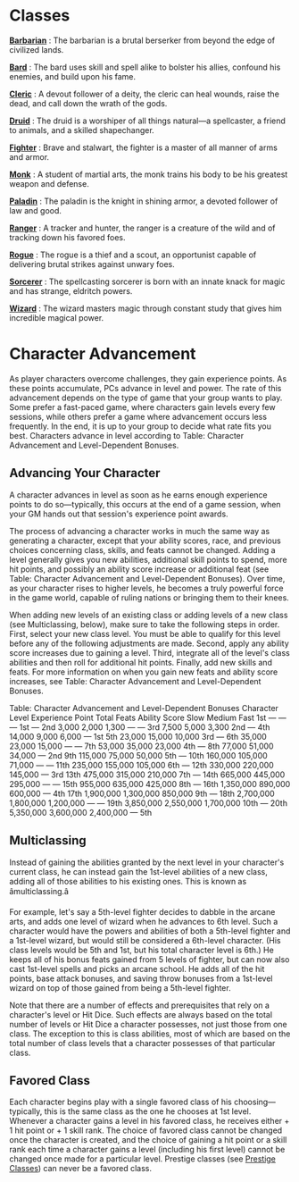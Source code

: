 # Classes

**[Barbarian](classes/barbarian.html#_barbarian)** : The barbarian is a brutal berserker from beyond the edge of civilized lands.

**[Bard](classes/bard.html#_bard)** : The bard uses skill and spell alike to bolster his allies, confound his enemies, and build upon his fame.

**[Cleric](classes/cleric.html#_cleric)** : A devout follower of a deity, the cleric can heal wounds, raise the dead, and call down the wrath of the gods.

**[Druid](classes/druid.html#_druid)** : The druid is a worshiper of all things natural—a spellcaster, a friend to animals, and a skilled shapechanger.

**[Fighter](classes/fighter.html#_fighter)** : Brave and stalwart, the fighter is a master of all manner of arms and armor.

**[Monk](classes/monk.html#_monk)** : A student of martial arts, the monk trains his body to be his greatest weapon and defense.

**[Paladin](classes/paladin.html#_paladin)** : The paladin is the knight in shining armor, a devoted follower of law and good.

**[Ranger](classes/ranger.html#_ranger)** : A tracker and hunter, the ranger is a creature of the wild and of tracking down his favored foes.

**[Rogue](classes/rogue.html#_rogue)** : The rogue is a thief and a scout, an opportunist capable of delivering brutal strikes against unwary foes.

**[Sorcerer](classes/sorcerer.html#_sorcerer)** : The spellcasting sorcerer is born with an innate knack for magic and has strange, eldritch powers.

**[Wizard](classes/wizard.html#_wizard)** : The wizard masters magic through constant study that gives him incredible magical power.

# Character Advancement

As player characters overcome challenges, they gain experience points. As these points accumulate, PCs advance in level and power. The rate of this advancement depends on the type of game that your group wants to play. Some prefer a fast-paced game, where characters gain levels every few sessions, while others prefer a game where advancement occurs less frequently. In the end, it is up to your group to decide what rate fits you best. Characters advance in level according to Table: Character Advancement and Level-Dependent Bonuses.

## Advancing Your Character

A character advances in level as soon as he earns enough experience points to do so—typically, this occurs at the end of a game session, when your GM hands out that session's experience point awards.

The process of advancing a character works in much the same way as generating a character, except that your ability scores, race, and previous choices concerning class, skills, and feats cannot be changed. Adding a level generally gives you new abilities, additional skill points to spend, more hit points, and possibly an ability score increase or additional feat (see Table: Character Advancement and Level-Dependent Bonuses). Over time, as your character rises to higher levels, he becomes a truly powerful force in the game world, capable of ruling nations or bringing them to their knees.

When adding new levels of an existing class or adding levels of a new class (see Multiclassing, below), make sure to take the following steps in order. First, select your new class level. You must be able to qualify for this level before any of the following adjustments are made. Second, apply any ability score increases due to gaining a level. Third, integrate all of the level's class abilities and then roll for additional hit points. Finally, add new skills and feats. For more information on when you gain new feats and ability score increases, see Table: Character Advancement and Level-Dependent Bonuses.

<caption>Table: Character Advancement and Level-Dependent Bonuses</caption><thead>
<tr>
<th rowspan="2">Character Level</th>
<th colspan="3">Experience Point Total</th>
<th rowspan="2">Feats</th>
<th rowspan="2">Ability Score</th>
</tr>
<tr>
<th>Slow</th>
<th>Medium</th>
<th>Fast</th>
</tr>
</thead><tbody>
<tr class="odd">
<td>1st</td>
<td>—</td>
<td>—</td>
<td>—</td>
<td>1st</td>
<td>—</td>
</tr>
<tr class="even">
<td>2nd</td>
<td>3,000</td>
<td>2,000</td>
<td>1,300</td>
<td>—</td>
<td>—</td>
</tr>
<tr class="odd">
<td>3rd</td>
<td>7,500</td>
<td>5,000</td>
<td>3,300</td>
<td>2nd</td>
<td>—</td>
</tr>
<tr class="even">
<td>4th</td>
<td>14,000</td>
<td>9,000</td>
<td>6,000</td>
<td>—</td>
<td>1st</td>
</tr>
<tr class="odd">
<td>5th</td>
<td>23,000</td>
<td>15,000</td>
<td>10,000</td>
<td>3rd</td>
<td>—</td>
</tr>
<tr class="even">
<td>6th</td>
<td>35,000</td>
<td>23,000</td>
<td>15,000</td>
<td>—</td>
<td>—</td>
</tr>
<tr class="odd">
<td>7th</td>
<td>53,000</td>
<td>35,000</td>
<td>23,000</td>
<td>4th</td>
<td>—</td>
</tr>
<tr class="even">
<td>8th</td>
<td>77,000</td>
<td>51,000</td>
<td>34,000</td>
<td>—</td>
<td>2nd</td>
</tr>
<tr class="odd">
<td>9th</td>
<td>115,000</td>
<td>75,000</td>
<td>50,000</td>
<td>5th</td>
<td>—</td>
</tr>
<tr class="even">
<td>10th</td>
<td>160,000</td>
<td>105,000</td>
<td>71,000</td>
<td>—</td>
<td>—</td>
</tr>
<tr class="odd">
<td>11th</td>
<td>235,000</td>
<td>155,000</td>
<td>105,000</td>
<td>6th</td>
<td>—</td>
</tr>
<tr class="even">
<td>12th</td>
<td>330,000</td>
<td>220,000</td>
<td>145,000</td>
<td>—</td>
<td>3rd</td>
</tr>
<tr class="odd">
<td>13th</td>
<td>475,000</td>
<td>315,000</td>
<td>210,000</td>
<td>7th</td>
<td>—</td>
</tr>
<tr class="even">
<td>14th</td>
<td>665,000</td>
<td>445,000</td>
<td>295,000</td>
<td>—</td>
<td>—</td>
</tr>
<tr class="odd">
<td>15th</td>
<td>955,000</td>
<td>635,000</td>
<td>425,000</td>
<td>8th</td>
<td>—</td>
</tr>
<tr class="even">
<td>16th</td>
<td>1,350,000</td>
<td>890,000</td>
<td>600,000</td>
<td>—</td>
<td>4th</td>
</tr>
<tr class="odd">
<td>17th</td>
<td>1,900,000</td>
<td>1,300,000</td>
<td>850,000</td>
<td>9th</td>
<td>—</td>
</tr>
<tr class="even">
<td>18th</td>
<td>2,700,000</td>
<td>1,800,000</td>
<td>1,200,000</td>
<td>—</td>
<td>—</td>
</tr>
<tr class="odd">
<td>19th</td>
<td>3,850,000</td>
<td>2,550,000</td>
<td>1,700,000</td>
<td>10th</td>
<td>—</td>
</tr>
<tr class="even">
<td>20th</td>
<td>5,350,000</td>
<td>3,600,000</td>
<td>2,400,000</td>
<td>—</td>
<td>5th</td>
</tr>
</tbody>

## Multiclassing

Instead of gaining the abilities granted by the next level in your character's current class, he can instead gain the 1st-level abilities of a new class, adding all of those abilities to his existing ones. This is known as âmulticlassing.â

For example, let's say a 5th-level fighter decides to dabble in the arcane arts, and adds one level of wizard when he advances to 6th level. Such a character would have the powers and abilities of both a 5th-level fighter and a 1st-level wizard, but would still be considered a 6th-level character. (His class levels would be 5th and 1st, but his total character level is 6th.) He keeps all of his bonus feats gained from 5 levels of fighter, but can now also cast 1st-level spells and picks an arcane school. He adds all of the hit points, base attack bonuses, and saving throw bonuses from a 1st-level wizard on top of those gained from being a 5th-level fighter.

Note that there are a number of effects and prerequisites that rely on a character's level or Hit Dice. Such effects are always based on the total number of levels or Hit Dice a character possesses, not just those from one class. The exception to this is class abilities, most of which are based on the total number of class levels that a character possesses of that particular class.

## Favored Class

Each character begins play with a single favored class of his choosing—typically, this is the same class as the one he chooses at 1st level. Whenever a character gains a level in his favored class, he receives either + 1 hit point or + 1 skill rank. The choice of favored class cannot be changed once the character is created, and the choice of gaining a hit point or a skill rank each time a character gains a level (including his first level) cannot be changed once made for a particular level. Prestige classes (see [Prestige Classes](prestigeClasses.html)) can never be a favored class.

